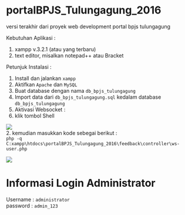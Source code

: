 # portalBPJS_Tulungagung_2016
versi terakhir dari proyek web development portal bpjs tulungagung  
  
Kebutuhan Aplikasi :  
1. xampp v.3.2.1 (atau yang terbaru)  
2. text editor, misalkan notepad++ atau Bracket  
  
Petunjuk Instalasi :  
1. Install dan jalankan ```xampp```  
2. Aktifkan ```Apache``` dan ```MySQL```  
3. Buat database dengan nama ```db_bpjs_tulungagung```  
4. Import data dari ```db_bpjs_tulungagung.sql``` kedalam database ```db_bpjs_tulungagung```  
5. Aktivasi Websocket :
 1. klik tombol Shell  
   
 ![](https://raw.githubusercontent.com/dhanyn10/portalBPJS_Tulungagung_2016/master/bpjs_tulungagung_2016_0.png)  
 2. kemudian masukkan kode sebegai berikut :  
 ```php -q C:xampp\htdocs\portalBPJS_Tulungagung_2016\feedback\controller\ws-user.php```  
   
 ![](https://raw.githubusercontent.com/dhanyn10/portalBPJS_Tulungagung_2016/master/bpjs_tulungagung_2016_1.png)
 
 # Informasi Login Administrator  
 Username : ```administrator```  
 password : ```admin_123```  